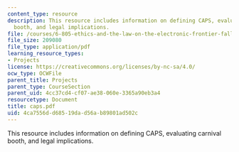 ```yaml
---
content_type: resource
description: This resource includes information on defining CAPS, evaluating carnival
  booth, and legal implications.
file: /courses/6-805-ethics-and-the-law-on-the-electronic-frontier-fall-2005/4ca7556dd68519dad56ab89801ad502c_caps.pdf
file_size: 209080
file_type: application/pdf
learning_resource_types:
- Projects
license: https://creativecommons.org/licenses/by-nc-sa/4.0/
ocw_type: OCWFile
parent_title: Projects
parent_type: CourseSection
parent_uid: 4cc37cd4-cf07-ae38-060e-3365a90eb3a4
resourcetype: Document
title: caps.pdf
uid: 4ca7556d-d685-19da-d56a-b89801ad502c
---
```

This resource includes information on defining CAPS, evaluating carnival booth, and legal implications.